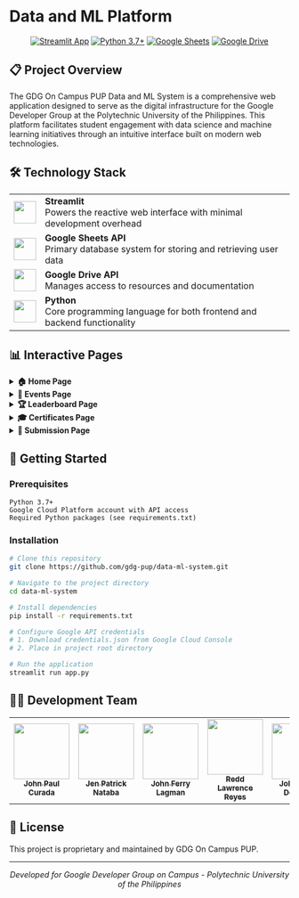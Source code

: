 # Data and ML Platform

<div align="center">

[![Streamlit App](https://static.streamlit.io/badges/streamlit_badge_black_white.svg)](https://streamlit.io/your-app-url)
[![Python 3.7+](https://img.shields.io/badge/Python-3.7+-blue.svg?style=flat&logo=python&logoColor=white)](https://www.python.org)
[![Google Sheets](https://img.shields.io/badge/Google_Sheets-API-green.svg?style=flat&logo=google-sheets&logoColor=white)](https://developers.google.com/sheets/api)
[![Google Drive](https://img.shields.io/badge/Google_Drive-API-4285F4.svg?style=flat&logo=google-drive&logoColor=white)](https://developers.google.com/drive)

</div>

## 📋 Project Overview

The GDG On Campus PUP Data and ML System is a comprehensive web application designed to serve as the digital infrastructure for the Google Developer Group at the Polytechnic University of the Philippines. This platform facilitates student engagement with data science and machine learning initiatives through an intuitive interface built on modern web technologies.

## 🛠️ Technology Stack

<table>
  <tr>
    <td>
      <img src="https://raw.githubusercontent.com/streamlit/streamlit/develop/docs/_static/favicon.png" width="40" height="40" />
    </td>
    <td>
      <strong>Streamlit</strong><br/>
      Powers the reactive web interface with minimal development overhead
    </td>
  </tr>
  <tr>
    <td>
      <img src="https://www.gstatic.com/images/branding/product/2x/sheets_48dp.png" width="40" height="40" />
    </td>
    <td>
      <strong>Google Sheets API</strong><br/>
      Primary database system for storing and retrieving user data
    </td>
  </tr>
  <tr>
    <td>
      <img src="https://www.gstatic.com/images/branding/product/2x/drive_48dp.png" width="40" height="40" />
    </td>
    <td>
      <strong>Google Drive API</strong><br/>
      Manages access to resources and documentation
    </td>
  </tr>
  <tr>
    <td>
      <img src="https://upload.wikimedia.org/wikipedia/commons/thumb/c/c3/Python-logo-notext.svg/1869px-Python-logo-notext.svg.png" width="40" height="40" />
    </td>
    <td>
      <strong>Python</strong><br/>
      Core programming language for both frontend and backend functionality
    </td>
  </tr>
</table>

## 📊 Interactive Pages

<details>
<summary><b>🏠 Home Page</b></summary>
<br>

- **Welcome Hub**: Central information repository about GDG On Campus PUP
- **Tech Focus**: Deep dive into our Data and ML initiatives and mission
- **Quick Links**: Access to important resources and community guidelines

</details>

<details>
<summary><b>📅 Events Page</b></summary>
<br>

- **Workshop Archive**: Access recordings of past workshops and study jams
- **Resource Library**: Comprehensive collection of learning materials
- **Event Timeline**: Browse our complete history of tech events

</details>

<details>
<summary><b>🏆 Leaderboard Page</b></summary>
<br>

- **XParky Tracker**: Check your current point status and level
- **Community Rankings**: See how you stack up against fellow members
- **Top Performers**: Spotlight on the most active community members

</details>

<details>
<summary><b>🎓 Certificates Page</b></summary>
<br>

- **Quick Certificate Access**: Enter your email to download earned certificates
- **Event Verification**: Certificates for workshop attendance and evaluation completion

</details>

<details>
<summary><b>📝 Submission Page</b></summary>
<br>

- **Activity Submissions**: Submit completed challenges to earn XParky points
- **Level-Up System**: Complete activities to advance through skill levels
- **Secure Verification**: Email and student number authentication
- **Progress Tracking**: Monitor submission status and feedback

</details>

## 🚀 Getting Started

### Prerequisites

```
Python 3.7+
Google Cloud Platform account with API access
Required Python packages (see requirements.txt)
```

### Installation

```bash
# Clone this repository
git clone https://github.com/gdg-pup/data-ml-system.git

# Navigate to the project directory
cd data-ml-system

# Install dependencies
pip install -r requirements.txt

# Configure Google API credentials
# 1. Download credentials.json from Google Cloud Console
# 2. Place in project root directory

# Run the application
streamlit run app.py
```

## 👨‍💻 Development Team

<div align="center">
  <table>
    <tr>
      <td align="center">
        <a href="https://github.com/JpCurada">
          <img src="https://github.com/JpCurada.png" width="100px;" alt=""/>
          <br /><sub><b>John Paul Curada</b></sub>
        </a>
      </td> 
      <td align="center">
        <a href="https://github.com/cytojen">
          <img src="https://github.com/cytojen.png" width="100px;" alt=""/>
          <br /><sub><b>Jen Patrick Nataba</b></sub>
        </a>
      </td> 
      <td align="center">
        <a href="https://github.com/thatjohnlagman">
          <img src="https://github.com/thatjohnlagman.png" width="100px;" alt=""/>
          <br /><sub><b>John Ferry Lagman</b></sub>
        </a>
      </td>
      <td align="center">
        <a href="https://github.com/definitelynotredd">
          <img src="https://github.com/definitelynotredd.png" width="100px;" alt=""/>
          <br /><sub><b>Redd Lawrence Reyes</b></sub>
        </a>
      </td>
      <td align="center">
        <a href="https://github.com/paisenpai">
          <img src="https://github.com/paisenpai.png" width="100px;" alt=""/>
          <br /><sub><b>John Gavin Deposoy</b></sub>
        </a>
      </td>
    </tr>
  </table>
</div>

## 📜 License

This project is proprietary and maintained by GDG On Campus PUP.

---

<div align="center">
<i>Developed for Google Developer Group on Campus - Polytechnic University of the Philippines</i>
</div>
